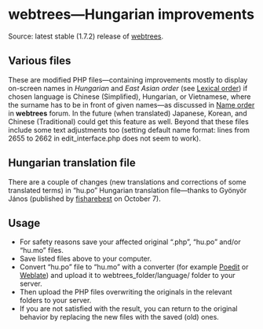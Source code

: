 # webtrees—Hungarian improvements
Source: latest stable (1.7.2) release of <a href="https://launchpad.net/webtrees" target="_blank" title="Opens in new tab.">webtrees</a>.
<h2>Various files</h2>
These are modified PHP files—containing improvements mostly to display on-screen names in <i>Hungarian</i> and <i>East Asian order</i> (see <a href="https://en.wikipedia.org/wiki/Personal_name#Lexical_order" target="_blank" title="Opens in new tab.">Lexical order</a>) if chosen language is Chinese (Simplified), Hungarian, or Vietnamese, where the surname has to be in front of given names—as discussed in <a href="https://www.webtrees.net/index.php/en/forum/help-for-ver-1-6-2/30143-name-order" target="_blank" title="Opens in new tab.">Name order</a> in <b>webtrees</b> forum. In the future (when translated) Japanese, Korean, and Chinese (Traditional) could get this feature as well. Beyond that these files include some text adjustments too (setting default name format: lines from 2655 to 2662 in edit_interface.php does not seem to work).
<h2>Hungarian translation file</h2>
There are a couple of changes (new translations and corrections of some translated terms) in “hu.po” Hungarian translation file—thanks to Gyönyör János (published by <a href="https://github.com/fisharebest/webtrees/commit/e1c58e6fe3d32e19454598497bbc67d6b749d957" target="_blank" title="Opens in new tab.">fisharebest</a> on October 7).
<h2>Usage</h2>
<ul>
  <li>For safety reasons save your affected original “.php”, “hu.po” and/or “hu.mo” files.</li>
  <li>Save listed files above to your computer.</li>
  <li>Convert “hu.po” file to “hu.mo” with a converter (for example <a href="http://poedit.net/" target="_blank" title="Opens in new tab.">Poedit</a> or <a href="https://weblate.org/en/" target="_blank" title="Opens in new tab.">Weblate</a>) and upload it to webtrees_folder/language/ folder to your server.</li>
  <li>Then upload the PHP files overwriting the originals in the relevant folders to your server.</li>
  <li>If you are not satisfied with the result, you can return to the original behavior by replacing the new files with the saved (old) ones.</li>
</ul>
